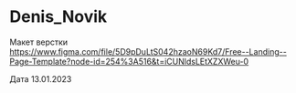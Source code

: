# Denis_Novik
Макет верстки https://www.figma.com/file/5D9pDuLtS042hzaoN69Kd7/Free--Landing--Page-Template?node-id=254%3A516&t=iCUNldsLEtXZXWeu-0

Дата 13.01.2023